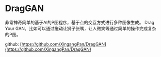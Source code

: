 # DragGAN

非常神奇简单的基于AI的P图程序，基于点的交互方式进行多种图像生成。
Drag Your GAN，比如可以通过拖动让狮子张嘴，让人微笑等通过简单的操作完成复杂的P图。

github: [https://github.com/XingangPan/DragGAN](https://github.com/XingangPan/DragGAN)